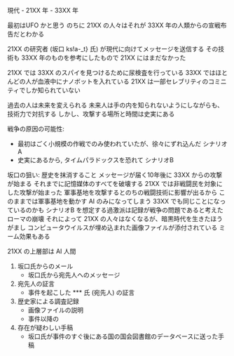 現代 - 21XX 年 - 33XX 年

最初はUFO かと思う
のちに 21XX の人々はそれが 33XX 年の人類からの宣戦布告だとわかる

21XX の研究者 (坂口 ks!a-_t} 氏) が現代に向けてメッセージを送信する
その技術も 33XX 年のものを参考にしたもので 21XX にはまだなかった

21XX では 33XX のスパイを見つけるために尿検査を行っている
33XX ではほとんどの人が血液中にナノボットを入れている
21XX は一部セレブリティのコミニティでしか知られていない

過去の人は未来を変えられる
未来人は手の内を知られないようにしながらも、技術力で対抗する
しかし、攻撃する場所と時間は史実にある

戦争の原因の可能性:
- 最初はごく小規模の作戦でのみ使われていたが、徐々にずれ込んだ シナリオA
- 史実にあるから, タイムパラドックスを恐れて シナリオB

坂口の狙い: 歴史を抹消すること
メッセージが届く10年後に 33XX からの攻撃が始まる
それまでに記憶媒体のすべてを破壊する
21XX では非戦闘民を対象にした攻撃が始まった
軍事基地を攻撃するとのちの戦闘技術に影響が出るから
このままでは軍事基地を動かす AI のみになってしまう
33XX でも同じことになっているのかも
シナリオB を想定する過激派は記録が戦争の問題であると考えた
ローマの崩壊
それによって 21XX の人々はなくなるが、暗黒時代を生きたほうがまし
コンピュータウイルスが埋め込まれた画像ファイルが添付されている
ミーム効果もある

21XX の上層部は AI 人間

1. 坂口氏からのメール
    - 坂口氏から宛先人へのメッセージ
2. 宛先人の証言
    - 事件を起こした *** 氏 (宛先人) の証言
3. 歴史家による調査記録
    - 画像ファイルの説明
    - 事件以降の
4. 存在が疑わしい手稿
    - 坂口氏が事件のすぐ後にある国の国会図書館のデータベースに送った手稿
